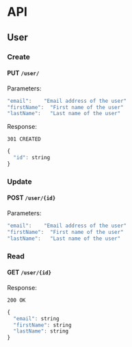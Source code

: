 # API
## User

### Create
#### PUT `/user/`
Parameters:
```javascript
"email":    "Email address of the user"
"firstName":  "First name of the user"
"lastName":   "Last name of the user"
```

Response:

`301 CREATED`
```javascript
{
  "id": string
}
```


### Update
#### POST `/user/{id}`
Parameters:
```javascript
"email":    "Email address of the user"
"firstName":  "First name of the user"
"lastName":   "Last name of the user"
```


### Read
#### GET `/user/{id}`

Response:

`200 OK`
```javascript
{
  "email": string
  "firstName": string
  "lastName": string
}
```
